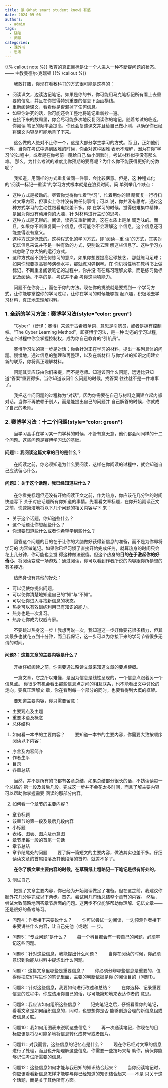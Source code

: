 ```yaml
---
title: 读《What smart student know》有感
date: 2024-09-06
authors:
  - admin
tags:
  - 随笔
  - 阅读
categories:
  - 课外书
  - 思考
---
```


{{% callout note %}}
教育的真正目标是让一个人进入一种不断提问题的状态。 —— 主教曼德尔·克瑞顿
{{% /callout %}}


<!--more-->

 &emsp;&emsp;我敢打赌，你现在看教科书的方式很可能是这样的：
-  阅读课文，边读边记笔记。如果是你的书，你可能用马克笔标记所有看上去重要的信息，并且在你觉得特别重要的信息下面画横线。
-  重新阅读课文，看看你是否漏掉了任何信息。
-  如果你讲究的话，你可能还会工整地将笔记重新抄一遍。
-  在接下来的数周里，你会尽可能多次地反复阅读你的笔记。随着考试的临近，你阅读
笔记的频率会提高，你还会复述课文并且给自己做小测，以确保你已经将课文内容尽可能地背了下来。

&emsp;&emsp;这么做的人绝对不止你一个，这是大部分学生学习的方式。而
且，正如他们一样，当你在考试中遇到困难的时候，你会对这种困难
表示不理解，因为在你“学习”的过程中，或者是在你考前一晚给自己
做小测验时，考试材料似乎没有那么难。
那么，为什么考试的难度比你预期的要高呢？为什么你不能获得更好的分数呢？

&emsp;&emsp;我知道，用同样的方式重复做同一件事，会比较惬意。但是，这
种程式化的“阅读—标记—重读”的学习方式根本就是在浪费时间。简
单列举几个缺点：
- 这种方式是被动的。尽管你觉得你忙着“学习”，忙着用你的眼
睛反复一行行扫过文章内容，但事实上你并没有做任何事情；可以
说，你并没有思考。通过这种方式学习的主动性跟看电视差不多。你
在学习的时候，觉得很难集中精神，是因为你没有动用你的大脑，针
对材料进行主动的思考。
- 这种方式是无聊的。阅读，读完又重新阅读，这在本质上是单
调乏味的。而且，如果你不断重复同一个信息，很可能你不会理解这
个信息，这个信息还可能变得没有意义。
- 这种方式是低效的。这种程式化的学习方式，即“阅读—重
读”的方式，其实对记忆信息来说并不是一种有效的方式，更别说去理
解这些信息了。这种学习方式忽略了你大脑的运行方式。
- 这种方式起不到任何练习的意义。如果你想要提高足球技艺，
那就练习足球；如果你想要提高钢琴演奏水平，那就练习弹钢琴。在
你机械性地在教科书上做标记、不断重复阅读笔记的过程中，你并没
有在练习理解文章，而是练习做标记及阅读。不幸的是，考试并不会
考你这两项能力。

&emsp;&emsp;问题不在你身上，而在于你的方法。现在你的挑战就是要找到一
个学习方式，让你能够掌控你的学习过程，让你在学习的时候能够提
起兴趣，积极地去学习材料，真正地去理解材料。

### 1. 全新的学习方法：赛博学习法{style=“color: green”}

&emsp;&emsp;“Cyber”（音译：赛博）来源于古希腊单词，意思是引航员，或者是拥有控制权。“The Cyber Learning Method”，即赛博学习法，是一种
动态的学习过程，在这个过程中你会掌握控制权，成为你自己教育的“引航员”。


&emsp;&emsp;赛博学习法的第一步是对话：你会针对正在学习的材料，提出一系列具体的问题。慢慢地，通过信息的整理和再整理，以及在新材料
与你学过的知识之间建立新的联系，你将真正理解材料。

&emsp;&emsp;问题其实应该由你们来提，而不是老师。知道该问什么问题，远远比只知道“答案”重要得多。当你知道该问什么问题的时候，找答案
往往就不是一件难事了。

&emsp;&emsp;我把这个问问题的过程称为“对话”，因为你需要在自己与材料之间建立起内部对话。当你不再依赖于别人，而是能提出自己的问题并
自己解答的时候，你就成了自己的老师。


### 2. 赛博学习法：十二个问题{style=“color: green”}
&emsp;&emsp;当学习高手在学习某一门学科的时候，不管有意无意，他们都会问同样的十二个问题。这些问题是赛博学习法的基础。

#### 问题1：我阅读这篇文章的目的是什么？
&emsp;&emsp;在阅读之前，你必须知道为什么要阅读，这样在你阅读的过程中，就会知道自己应该留心什么。

#### 问题2：关于这个话题，我已经知道些什么？
&emsp;&emsp;在你看完标题但还没有开始阅读正文之前，作为热身，你应该花几分钟的时间快速写下
关于对应话题所有你知道的事情。先看看文章标题，在你开始阅读正文之前，快速简洁地将以下几个问题的相关内容写下
来：
- 关于这个话题，你知道些什么？
- 这个话题让你想起些什么？
- 你想要知道些什么或者你希望学到些什么？

&emsp;&emsp;回答这个问题的目的在于让你的大脑做好获得新信息的准备，而不是为你即将学习的
内容做笔记。如果你已经习惯了直接开始完成任务，就算热身的时间只会花上几分钟，你可能也会觉
得这种做法很傻。但这个热身的**目的在于激起你的好奇心**，将阅读变成一场游戏：通过阅读，你可以看到作者所说的内容跟你所猜想的有多接近。

&emsp;&emsp;热热身也有其他的好处：
- 可以促使你提出问题。
- 可以使你清楚地知道自己的“知”与“不知”。
- 可以让你进入寻找新信息的状态。
- 热身可以有效训练利用已有知识的能力。
- 热身也是一次复习。
- 热身让你成为权威专家。

&emsp;&emsp;不要跳过热身这一步！我想再说一次，我知道这一步好像要花很多精力，但其实最多也就花五到十分钟，而且我保证，这一步可以为你接下来的学习节省很多无谓的时间。

#### 问题3：这篇文章的主要内容是什么？
&emsp;&emsp;开始仔细阅读之前，你需要通过略读文章来知道文章的要点梗概。

&emsp;&emsp;一篇文章，它之所以难懂，是因为信息是线性呈现的，一个信息点跟着另一个信息点。
你很少有机会看出那些信息点之间的相互联系，也不能看出文中讨论的走向。要真正理解文
章，你在看到每一个部分的同时，也要看得到大概的框架。

&emsp;&emsp;要知道主要内容，你只需要留意：
- 主要观点及主题
- 重要术语及概念
- 总体结构

1. 如何看一本书的主要内容？
&emsp;&emsp;要知道一本书的主要内容，你需要大致按顺序阅读以下内容：
- 序言及内容简介
- 作者生平
- 目录
- 各章总结

&emsp;&emsp;当然，并不是所有的书都有各章总结，如果总结部分很长的话，不妨读读每一个总结的
第一段及最后几段。完成这一步并不会花太多时间，而且了解主要内容可以帮助你掌握需要
阅读的那部分内容。

2. 如何看一个章节的主要内容？
- 章节标题
- 该章节的第一段及最后几段内容
- 小标题
- 表格、图表、图片及示意图
- 章节里每一段的首尾一句话
- 章节总结
- 章节结尾处的问题
&emsp;&emsp;要了解一篇短文的主要内容，做法其实也差不多。仔细读读文章的首尾段落及其他段落的首句，就差不多了。

&emsp;&emsp;**在你了解文章主要内容的时候，在草稿纸上粗略记一下笔记是很有好处的。**

3. 测试自己

&emsp;&emsp;把握了文章主要内容，你已经为开始阅读做足了准备。但在这之前，我建议你额外花几分钟完成以下两步。首先，尝试用几句话总结整个章节的内容。
然后，尝试大致简略地回答章节后面的问题。这两步不仅能够帮助你理解、记忆文章——还是很好的备考练习。




- 问题4：作者接下来要说什么？
&emsp;&emsp;你可以尝试一边阅读，一边预测作者接下来要讲些什么内容，让自己先他（或她）一
步。

- 问题5：“专业问题”是什么？
&emsp;&emsp;每一个科目都会有一套自己的问题，必须牢记这些问题。

- 问题6：针对这些信息，我能提出什么问题？
&emsp;&emsp;当你在阅读的时候，你必须意识到你能从材料中提炼出什么问题。

- 问题7：这篇文章里哪些是重要信息？
&emsp;&emsp;你必须分辨哪些信息是重要的，值得你把它们写进你的笔记里面，主要的判断依据是你
的阅读目的（问题1）。

- 问题8：针对这些信息，我要如何进行改述和总结？
&emsp;&emsp;在你选择、记录重要信息的过程中，你应该用你自己的话，尽可能简短地来表达作者的
意思。

- 问题9：我应该如何组织这些信息？
&emsp;&emsp;记完笔记之后，仔细看看你的笔记，看看文章是如何组织信息的，同时，也想想你是否
能够创造合理的新信息组或者信息关联。

- 问题10：我如何用图表来说明这些信息？
&emsp;&emsp;再一次通读笔记，你现在的目标应该是将尽可能多地将信息转化成符号或者图片。
- 问题11：对我而言，这些信息的记忆点是什么？
&emsp;&emsp;现在你已经对文章的信息进行了处理，而且也开始理解这些信息，你需要一些技巧来帮
助你，确保你能够记住考试所需要的信息。

- 问题12：这些信息如何才能与我已知的知识结合起来？
&emsp;&emsp;当你阅读笔记时，你应该看看新信息怎样才能够与你已经知道的知识结合起来——不是
只关于这个话题，而是关于其他所有方面。

<!-- ### 3. 获取信息：老师优于书本{style=“color: green”}

#### 3.1 对口头信息的处理

&emsp;&emsp;首先，让我们一起来看看口头信息的优缺点。

&emsp;&emsp;课堂授课的最大缺点就是逼着你去跟上老师的速度，就算是再好的讲师也会失去条理，
难免会出现从一个话题跳到另一个话题的情况。你的老师不仅掌控着课堂的速度，还能决定
课堂话题，同时还是课上的主要发言人。换句话说，你的角色是被动的。在大部分的课上，除了听讲和记笔记，基本上你没有别的事情可以做。

&emsp;&emsp;不管那个讲座有多好，你很难不反感自己的角色。被动听课，让你很难集中精力专心听
讲。而且，这种情况很容易让你相信一种假象，你能够听懂老师所讲的内容的时候，就基本
理解这个话题了。但千万不要认为，能够跟上课程就意味着你能够应付考试。毕竟，老师为
你完成了最难的那一部分——**选择并组织信息**。听老师讲课，好比看一位体操运动员做了一
个空翻，然后你说：“我已经很认真地看了，这看上去并不难，我也可以做到。”

&emsp;&emsp;虽然听讲并不是最理想的学习方式，但这仍是我们了解老师认为什么重要的最佳途径。而且，跟教科书的作者不一样，你的老师认识你和你的同学。他们多少能感觉到你们懂
什么、不懂什么，并根据你们的需要及你们对相关科目的疑问来设计课程。 -->















